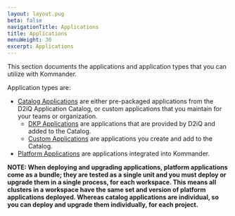 ```yaml
---
layout: layout.pug
beta: false
navigationTitle: Applications
title: Applications
menuWeight: 30
excerpt: Applications
---
```

This section documents the applications and application types that you can utilize with Kommander.

Application types are:

-   [Catalog Applications](catalog-applications) are either pre-packaged applications from the D2iQ Application Catalog, or custom applications that you maintain for your teams or organization.
    - [DKP Applications](catalog-applications/dkp-applications) are applications that are provided by D2iQ and added to the Catalog.
    - [Custom Applications](catalog-applications/custom-applications) are applications you create and add to the Catalog.
-   [Platform Applications](platform-applications) are applications integrated into Kommander.

<p class="message--note"><strong>NOTE: When deploying and upgrading applications, platform applications come as a bundle; they are tested as a single unit and you must deploy or upgrade them in a single process, for each workspace. This means all clusters in a workspace have the same set and version of platform applications deployed. Whereas catalog applications are individual, so you can deploy and upgrade them individually, for each project.</p>
